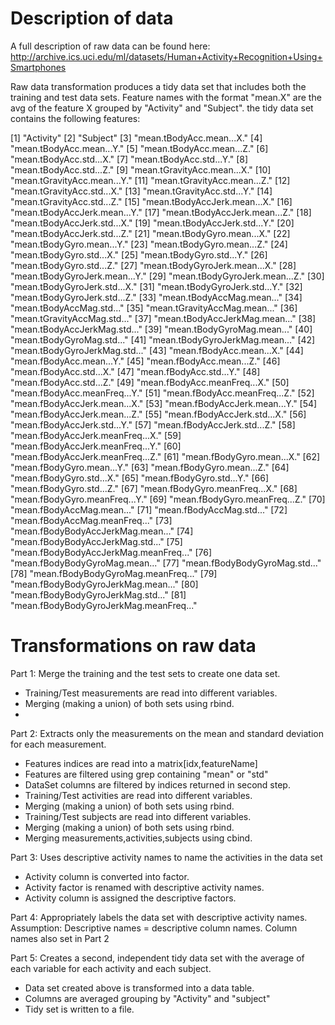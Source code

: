 # Description of data
A full description of raw data can be found here: http://archive.ics.uci.edu/ml/datasets/Human+Activity+Recognition+Using+Smartphones

Raw data transformation produces a tidy data set that includes both the training and test data sets. Feature names with the format "mean.X" are the avg of the feature X grouped by "Activity" and "Subject". the tidy data set contains the following features:

[1] "Activity"
[2] "Subject"
[3] "mean.tBodyAcc.mean...X."
[4] "mean.tBodyAcc.mean...Y."
[5] "mean.tBodyAcc.mean...Z."
[6] "mean.tBodyAcc.std...X."
[7] "mean.tBodyAcc.std...Y."
[8] "mean.tBodyAcc.std...Z."
[9] "mean.tGravityAcc.mean...X."
[10] "mean.tGravityAcc.mean...Y."
[11] "mean.tGravityAcc.mean...Z."
[12] "mean.tGravityAcc.std...X."
[13] "mean.tGravityAcc.std...Y."
[14] "mean.tGravityAcc.std...Z."
[15] "mean.tBodyAccJerk.mean...X."
[16] "mean.tBodyAccJerk.mean...Y."
[17] "mean.tBodyAccJerk.mean...Z."
[18] "mean.tBodyAccJerk.std...X."
[19] "mean.tBodyAccJerk.std...Y."
[20] "mean.tBodyAccJerk.std...Z."
[21] "mean.tBodyGyro.mean...X."
[22] "mean.tBodyGyro.mean...Y."
[23] "mean.tBodyGyro.mean...Z."
[24] "mean.tBodyGyro.std...X."
[25] "mean.tBodyGyro.std...Y."
[26] "mean.tBodyGyro.std...Z."
[27] "mean.tBodyGyroJerk.mean...X."
[28] "mean.tBodyGyroJerk.mean...Y."
[29] "mean.tBodyGyroJerk.mean...Z."
[30] "mean.tBodyGyroJerk.std...X."
[31] "mean.tBodyGyroJerk.std...Y."
[32] "mean.tBodyGyroJerk.std...Z."
[33] "mean.tBodyAccMag.mean..."
[34] "mean.tBodyAccMag.std..."
[35] "mean.tGravityAccMag.mean..."
[36] "mean.tGravityAccMag.std..."
[37] "mean.tBodyAccJerkMag.mean..."
[38] "mean.tBodyAccJerkMag.std..."
[39] "mean.tBodyGyroMag.mean..."
[40] "mean.tBodyGyroMag.std..."
[41] "mean.tBodyGyroJerkMag.mean..."
[42] "mean.tBodyGyroJerkMag.std..."
[43] "mean.fBodyAcc.mean...X."
[44] "mean.fBodyAcc.mean...Y."
[45] "mean.fBodyAcc.mean...Z."
[46] "mean.fBodyAcc.std...X."
[47] "mean.fBodyAcc.std...Y."
[48] "mean.fBodyAcc.std...Z."
[49] "mean.fBodyAcc.meanFreq...X."
[50] "mean.fBodyAcc.meanFreq...Y."
[51] "mean.fBodyAcc.meanFreq...Z."
[52] "mean.fBodyAccJerk.mean...X."
[53] "mean.fBodyAccJerk.mean...Y."
[54] "mean.fBodyAccJerk.mean...Z."
[55] "mean.fBodyAccJerk.std...X."
[56] "mean.fBodyAccJerk.std...Y."
[57] "mean.fBodyAccJerk.std...Z."
[58] "mean.fBodyAccJerk.meanFreq...X."
[59] "mean.fBodyAccJerk.meanFreq...Y."
[60] "mean.fBodyAccJerk.meanFreq...Z."
[61] "mean.fBodyGyro.mean...X."
[62] "mean.fBodyGyro.mean...Y."
[63] "mean.fBodyGyro.mean...Z."
[64] "mean.fBodyGyro.std...X."
[65] "mean.fBodyGyro.std...Y."
[66] "mean.fBodyGyro.std...Z."
[67] "mean.fBodyGyro.meanFreq...X."
[68] "mean.fBodyGyro.meanFreq...Y."
[69] "mean.fBodyGyro.meanFreq...Z."
[70] "mean.fBodyAccMag.mean..."
[71] "mean.fBodyAccMag.std..."
[72] "mean.fBodyAccMag.meanFreq..."
[73] "mean.fBodyBodyAccJerkMag.mean..."
[74] "mean.fBodyBodyAccJerkMag.std..."
[75] "mean.fBodyBodyAccJerkMag.meanFreq..." 
[76] "mean.fBodyBodyGyroMag.mean..."
[77] "mean.fBodyBodyGyroMag.std..."
[78] "mean.fBodyBodyGyroMag.meanFreq..."
[79] "mean.fBodyBodyGyroJerkMag.mean..."
[80] "mean.fBodyBodyGyroJerkMag.std..."
[81] "mean.fBodyBodyGyroJerkMag.meanFreq..."


# Transformations on raw data
Part 1: Merge the training and the test sets to create one data set.
* Training/Test measurements are read into different variables.
* Merging (making a union) of both sets using rbind.
* 
Part 2: Extracts only the measurements on the mean and standard deviation for each measurement.
* Features indices are read into a matrix[idx,featureName]
* Features are filtered using grep containing "mean" or "std"
* DataSet columns are filtered by indices returned in second step.
* Training/Test activities are read into different variables.
* Merging (making a union) of both sets using rbind.
* Training/Test subjects are read into different variables.
* Merging (making a union) of both sets using rbind.
* Merging measurements,activities,subjects using cbind.

Part 3: Uses descriptive activity names to name the activities in the data set
* Activity column is converted into factor.
* Activity factor is renamed with descriptive activity names.
* Activity column is assigned the descriptive factors.

Part 4: Appropriately labels the data set with descriptive activity names. Assumption: Descriptive names = descriptive column names. Column names also set in Part 2

Part 5: Creates a second, independent tidy data set with the average of each variable for each activity and each subject.
* Data set created above is transformed into a data table.
* Columns are averaged grouping by "Activity" and "subject"
* Tidy set is written to a file.
